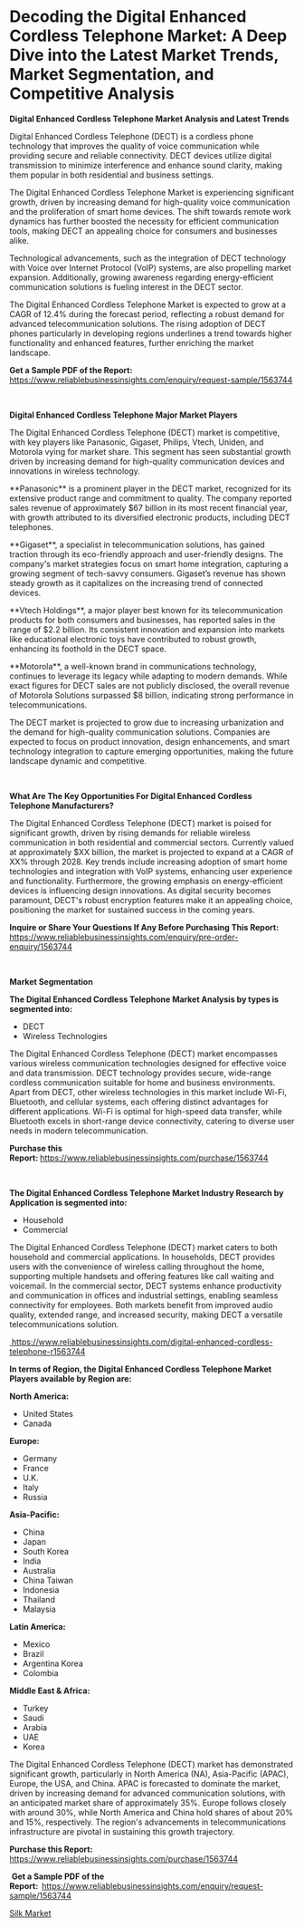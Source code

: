 <p><h1>Decoding the Digital Enhanced Cordless Telephone Market: A Deep Dive into the Latest Market Trends, Market Segmentation, and Competitive Analysis</h1></p><p><strong>Digital Enhanced Cordless Telephone Market Analysis and Latest Trends</strong></p>
<p><p>Digital Enhanced Cordless Telephone (DECT) is a cordless phone technology that improves the quality of voice communication while providing secure and reliable connectivity. DECT devices utilize digital transmission to minimize interference and enhance sound clarity, making them popular in both residential and business settings. </p><p>The Digital Enhanced Cordless Telephone Market is experiencing significant growth, driven by increasing demand for high-quality voice communication and the proliferation of smart home devices. The shift towards remote work dynamics has further boosted the necessity for efficient communication tools, making DECT an appealing choice for consumers and businesses alike. </p><p>Technological advancements, such as the integration of DECT technology with Voice over Internet Protocol (VoIP) systems, are also propelling market expansion. Additionally, growing awareness regarding energy-efficient communication solutions is fueling interest in the DECT sector. </p><p>The Digital Enhanced Cordless Telephone Market is expected to grow at a CAGR of 12.4% during the forecast period, reflecting a robust demand for advanced telecommunication solutions. The rising adoption of DECT phones particularly in developing regions underlines a trend towards higher functionality and enhanced features, further enriching the market landscape.</p></p>
<p><strong>Get a Sample PDF of the Report:&nbsp;</strong> <a href="https://www.reliablebusinessinsights.com/enquiry/request-sample/1563744?utm_campaign=3276&utm_medium=2&utm_source=Github&utm_content=ia&utm_term=05042025&utm_id=digital-enhanced-cordless-telephone">https://www.reliablebusinessinsights.com/enquiry/request-sample/1563744</a></p>
<p>&nbsp;</p>
<p><strong>Digital Enhanced Cordless Telephone Major Market Players</strong></p>
<p><p>The Digital Enhanced Cordless Telephone (DECT) market is competitive, with key players like Panasonic, Gigaset, Philips, Vtech, Uniden, and Motorola vying for market share. This segment has seen substantial growth driven by increasing demand for high-quality communication devices and innovations in wireless technology.</p><p>**Panasonic** is a prominent player in the DECT market, recognized for its extensive product range and commitment to quality. The company reported sales revenue of approximately $67 billion in its most recent financial year, with growth attributed to its diversified electronic products, including DECT telephones.</p><p>**Gigaset**, a specialist in telecommunication solutions, has gained traction through its eco-friendly approach and user-friendly designs. The company's market strategies focus on smart home integration, capturing a growing segment of tech-savvy consumers. Gigaset’s revenue has shown steady growth as it capitalizes on the increasing trend of connected devices.</p><p>**Vtech Holdings**, a major player best known for its telecommunication products for both consumers and businesses, has reported sales in the range of $2.2 billion. Its consistent innovation and expansion into markets like educational electronic toys have contributed to robust growth, enhancing its foothold in the DECT space.</p><p>**Motorola**, a well-known brand in communications technology, continues to leverage its legacy while adapting to modern demands. While exact figures for DECT sales are not publicly disclosed, the overall revenue of Motorola Solutions surpassed $8 billion, indicating strong performance in telecommunications.</p><p>The DECT market is projected to grow due to increasing urbanization and the demand for high-quality communication solutions. Companies are expected to focus on product innovation, design enhancements, and smart technology integration to capture emerging opportunities, making the future landscape dynamic and competitive.</p></p>
<p>&nbsp;</p>
<p><strong>What Are The Key Opportunities For Digital Enhanced Cordless Telephone Manufacturers?</strong></p>
<p><p>The Digital Enhanced Cordless Telephone (DECT) market is poised for significant growth, driven by rising demands for reliable wireless communication in both residential and commercial sectors. Currently valued at approximately $XX billion, the market is projected to expand at a CAGR of XX% through 2028. Key trends include increasing adoption of smart home technologies and integration with VoIP systems, enhancing user experience and functionality. Furthermore, the growing emphasis on energy-efficient devices is influencing design innovations. As digital security becomes paramount, DECT's robust encryption features make it an appealing choice, positioning the market for sustained success in the coming years.</p></p>
<p><strong>Inquire or Share Your Questions If Any Before Purchasing This Report:</strong> <a href="https://www.reliablebusinessinsights.com/enquiry/pre-order-enquiry/1563744?utm_campaign=3276&utm_medium=2&utm_source=Github&utm_content=ia&utm_term=05042025&utm_id=digital-enhanced-cordless-telephone">https://www.reliablebusinessinsights.com/enquiry/pre-order-enquiry/1563744</a></p>
<p>&nbsp;</p>
<p><strong>Market Segmentation</strong></p>
<p><strong>The Digital Enhanced Cordless Telephone Market Analysis by types is segmented into:</strong></p>
<p><ul><li>DECT</li><li>Wireless Technologies</li></ul></p>
<p><p>The Digital Enhanced Cordless Telephone (DECT) market encompasses various wireless communication technologies designed for effective voice and data transmission. DECT technology provides secure, wide-range cordless communication suitable for home and business environments. Apart from DECT, other wireless technologies in this market include Wi-Fi, Bluetooth, and cellular systems, each offering distinct advantages for different applications. Wi-Fi is optimal for high-speed data transfer, while Bluetooth excels in short-range device connectivity, catering to diverse user needs in modern telecommunication.</p></p>
<p><strong>Purchase this Report:&nbsp;</strong><a href="https://www.reliablebusinessinsights.com/purchase/1563744?utm_campaign=3276&utm_medium=2&utm_source=Github&utm_content=ia&utm_term=05042025&utm_id=digital-enhanced-cordless-telephone">https://www.reliablebusinessinsights.com/purchase/1563744</a></p>
<p>&nbsp;</p>
<p><strong>The Digital Enhanced Cordless Telephone Market Industry Research by Application is segmented into:</strong></p>
<p><ul><li>Household</li><li>Commercial</li></ul></p>
<p><p>The Digital Enhanced Cordless Telephone (DECT) market caters to both household and commercial applications. In households, DECT provides users with the convenience of wireless calling throughout the home, supporting multiple handsets and offering features like call waiting and voicemail. In the commercial sector, DECT systems enhance productivity and communication in offices and industrial settings, enabling seamless connectivity for employees. Both markets benefit from improved audio quality, extended range, and increased security, making DECT a versatile telecommunications solution.</p></p>
<p><a href="https://www.reliablebusinessinsights.com/digital-enhanced-cordless-telephone-r1563744?utm_campaign=3276&utm_medium=2&utm_source=Github&utm_content=ia&utm_term=05042025&utm_id=digital-enhanced-cordless-telephone">&nbsp;https://www.reliablebusinessinsights.com/digital-enhanced-cordless-telephone-r1563744</a></p>
<p><strong>In terms of Region, the Digital Enhanced Cordless Telephone Market Players available by Region are:</strong></p>
<p>
    <p> <strong> North America: </strong>
        <ul>
            <li>United States</li>
            <li>Canada</li>
        </ul>
        </p> 
    <p> <strong> Europe: </strong>
        <ul>
            <li>Germany</li>
            <li>France</li>
            <li>U.K.</li>
            <li>Italy</li>
            <li>Russia</li>
        </ul>
        </p> 
    <p> <strong> Asia-Pacific: </strong>
        <ul>
            <li>China</li>
            <li>Japan</li>
            <li>South Korea</li>
            <li>India</li>
            <li>Australia</li>
            <li>China Taiwan</li>
            <li>Indonesia</li>
            <li>Thailand</li>
            <li>Malaysia</li>
        </ul>
        </p> 
    <p> <strong> Latin America: </strong>
        <ul>
            <li>Mexico</li>
            <li>Brazil</li>
            <li>Argentina Korea</li>
            <li>Colombia</li>
        </ul>
        </p> 
    <p> <strong> Middle East & Africa: </strong>
        <ul>
            <li>Turkey</li>
            <li>Saudi</li>
            <li>Arabia</li>
            <li>UAE</li>
            <li>Korea</li>
        </ul>
    </p>
    </p>
<p><p>The Digital Enhanced Cordless Telephone (DECT) market has demonstrated significant growth, particularly in North America (NA), Asia-Pacific (APAC), Europe, the USA, and China. APAC is forecasted to dominate the market, driven by increasing demand for advanced communication solutions, with an anticipated market share of approximately 35%. Europe follows closely with around 30%, while North America and China hold shares of about 20% and 15%, respectively. The region's advancements in telecommunications infrastructure are pivotal in sustaining this growth trajectory.</p></p>
<p><strong>Purchase this Report: </strong><a href="https://www.reliablebusinessinsights.com/purchase/1563744?utm_campaign=3276&utm_medium=2&utm_source=Github&utm_content=ia&utm_term=05042025&utm_id=digital-enhanced-cordless-telephone">https://www.reliablebusinessinsights.com/purchase/1563744</a></p>
<p>&nbsp;<strong>Get a Sample PDF of the Report:&nbsp;&nbsp;</strong><a href="https://www.reliablebusinessinsights.com/enquiry/request-sample/1563744?utm_campaign=3276&utm_medium=2&utm_source=Github&utm_content=ia&utm_term=05042025&utm_id=digital-enhanced-cordless-telephone">https://www.reliablebusinessinsights.com/enquiry/request-sample/1563744</a></p>
<p><strong></strong></p>
<p><p><a href="https://github.com/biyajausenik/Market-Research-Report-List-1/blob/main/silk-market.md?utm_campaign=3276&utm_medium=2&utm_source=Github&utm_content=ia&utm_term=05042025&utm_id=digital-enhanced-cordless-telephone">Silk Market</a></p></p>